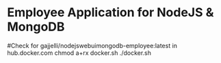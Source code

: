 # Employee Application for NodeJS & MongoDB
#Check for gajjelli/nodejswebuimongodb-employee:latest in hub.docker.com
chmod a+rx docker.sh
./docker.sh
